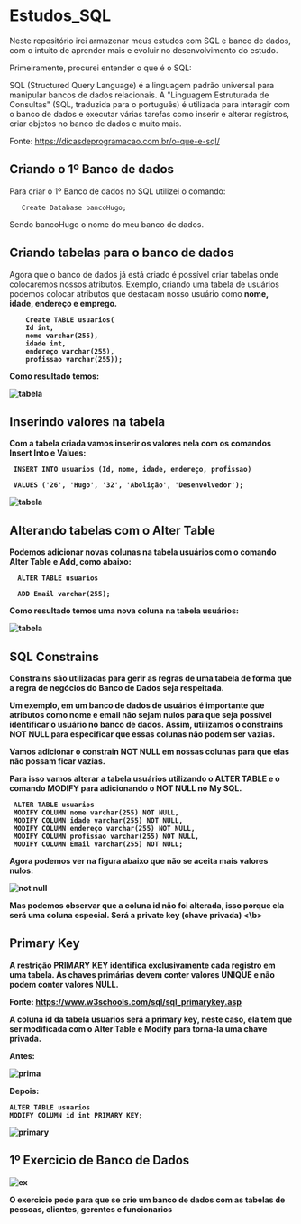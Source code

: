 # Estudos_SQL

Neste repositório irei armazenar meus estudos com SQL e banco de dados, com o intuito de aprender mais e evoluir no desenvolvimento do estudo.


Primeiramente, procurei  entender o que é o SQL: 

SQL (Structured Query Language) é a linguagem padrão universal para manipular bancos de dados relacionais. A "Linguagem Estruturada de Consultas" (SQL, traduzida para o português) é utilizada para interagir com o banco de dados e executar várias tarefas como inserir e alterar registros, criar objetos no banco de dados e muito mais.

Fonte: https://dicasdeprogramacao.com.br/o-que-e-sql/

## Criando o 1º Banco de dados

Para criar o 1º Banco de dados no SQL utilizei o comando: 
 
    
       Create Database bancoHugo; 
    
    
 Sendo bancoHugo o nome do meu banco de dados.
 
 ## Criando tabelas para o banco de dados
 
 Agora que o banco de dados já está criado é possível criar tabelas onde colocaremos nossos atributos. Exemplo, criando uma tabela de usuários podemos colocar atributos que destacam nosso usuário como <b> nome, idade, endereço e emprego. <b>
 
 
        Create TABLE usuarios( 
        Id int, 
        nome varchar(255),
        idade int, 
        endereço varchar(255), 
        profissao varchar(255));
 
 Como resultado temos: 
 
 ![tabela](https://user-images.githubusercontent.com/62472486/163656568-7d3c5621-2c41-45a5-9631-3c1d49ab988f.png)
 
  ## Inserindo valores na tabela 
 
 Com a tabela criada vamos inserir os valores nela com os comandos Insert Into e Values:
 
     INSERT INTO usuarios (Id, nome, idade, endereço, profissao)
 
     VALUES ('26', 'Hugo', '32', 'Abolição', 'Desenvolvedor');
 
 ![tabela](https://user-images.githubusercontent.com/62472486/163656945-a30edcf6-34a9-4e92-be2b-bfee2c7e73af.png)
 
  ## Alterando tabelas com o Alter Table
 
 Podemos adicionar novas colunas na tabela usuários com o comando Alter Table e Add, como abaixo:
  
      ALTER TABLE usuarios

      ADD Email varchar(255);
 
 Como resultado temos uma nova coluna na tabela usuários:
 
 ![tabela](https://user-images.githubusercontent.com/62472486/163689690-daf08805-5cd8-4bc4-9f56-b1eeed28aa08.png)
 
 ## SQL Constrains
 
 Constrains são utilizadas para gerir as regras de uma tabela de forma que a regra de negócios do Banco de Dados seja respeitada.
 
 Um exemplo, em um banco de dados de usuários é importante que atributos como nome e email não sejam nulos para que seja possível identificar o usuário no   banco de dados. Assim, utilizamos o constrains NOT NULL para especificar que essas colunas não podem ser vazias.
 
 Vamos adicionar o constrain NOT NULL em nossas colunas para que elas não possam ficar vazias.
 
 Para isso vamos alterar a tabela usuários utilizando o ALTER TABLE e o comando MODIFY para adicionando o NOT NULL no My SQL.

 
     
     ALTER TABLE usuarios
     MODIFY COLUMN nome varchar(255) NOT NULL,
     MODIFY COLUMN idade varchar(255) NOT NULL,
     MODIFY COLUMN endereço varchar(255) NOT NULL,
     MODIFY COLUMN profissao varchar(255) NOT NULL,
     MODIFY COLUMN Email varchar(255) NOT NULL;
 
 Agora podemos ver na figura abaixo que não se aceita mais valores nulos:  

 ![not null](https://user-images.githubusercontent.com/62472486/164019459-a33c698a-b417-47eb-8f6e-230fcb488a43.png)
 
 Mas podemos observar que a coluna id não foi alterada, isso porque ela será uma coluna especial. Será a <b> private key (chave privada) <\b>
 
  ## Primary Key 
 
 A restrição PRIMARY KEY identifica exclusivamente cada registro em uma tabela. As chaves primárias devem conter valores UNIQUE e não podem conter valores  NULL.
 
 Fonte: https://www.w3schools.com/sql/sql_primarykey.asp
 
 A coluna id da tabela usuarios será a primary key, neste caso, ela tem que ser modificada com o Alter Table e Modify para torna-la uma chave privada.
 
 Antes: 
 
 ![prima](https://user-images.githubusercontent.com/62472486/164022447-1bceab49-f4a9-47b8-825e-b959c6336714.png)
 
 Depois:
 
    ALTER TABLE usuarios
    MODIFY COLUMN id int PRIMARY KEY;
 
 ![primary](https://user-images.githubusercontent.com/62472486/164022754-ec2ae2cf-33df-4a2f-bef4-b0083f3c96be.png)
 
## 1º Exercicio de Banco de Dados
 
 ![ex](https://user-images.githubusercontent.com/62472486/164043607-9de63945-be6d-4166-825e-162946ec5b4d.png)
 
 O exercicio pede para que se crie um banco de dados com as tabelas de pessoas, clientes, gerentes e funcionarios
